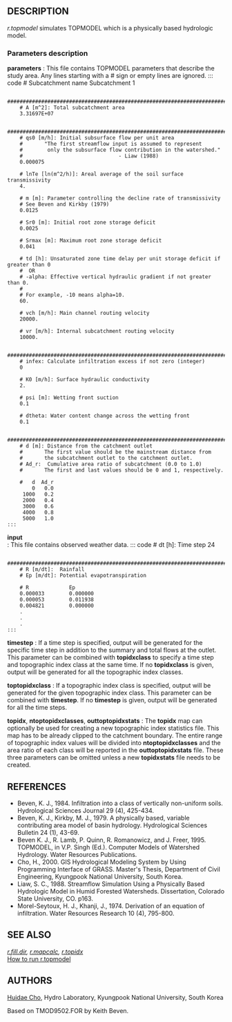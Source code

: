 ## DESCRIPTION

*r.topmodel* simulates TOPMODEL which is a physically based hydrologic
model.

### Parameters description

**parameters**
:   This file contains TOPMODEL parameters that describe the study area.
    Any lines starting with a \# sign or empty lines are ignored.
    ::: code
        # Subcatchment name
        Subcatchment 1

        ################################################################################
        # A [m^2]: Total subcatchment area
        3.31697E+07

        ################################################################################
        # qs0 [m/h]: Initial subsurface flow per unit area
        #       "The first streamflow input is assumed to represent
        #        only the subsurface flow contribution in the watershed."
        #                               - Liaw (1988)
        0.000075

        # lnTe [ln(m^2/h)]: Areal average of the soil surface transmissivity
        4.

        # m [m]: Parameter controlling the decline rate of transmissivity
        # See Beven and Kirkby (1979)
        0.0125

        # Sr0 [m]: Initial root zone storage deficit
        0.0025

        # Srmax [m]: Maximum root zone storage deficit
        0.041

        # td [h]: Unsaturated zone time delay per unit storage deficit if greater than 0
        #  OR
        # -alpha: Effective vertical hydraulic gradient if not greater than 0.
        #
        # For example, -10 means alpha=10.
        60.

        # vch [m/h]: Main channel routing velocity
        20000.

        # vr [m/h]: Internal subcatchment routing velocity
        10000.

        ################################################################################
        # infex: Calculate infiltration excess if not zero (integer)
        0

        # K0 [m/h]: Surface hydraulic conductivity
        2.

        # psi [m]: Wetting front suction
        0.1

        # dtheta: Water content change across the wetting front
        0.1

        ################################################################################
        # d [m]: Distance from the catchment outlet
        #       The first value should be the mainstream distance from
        #       the subcatchment outlet to the catchment outlet.
        # Ad_r:  Cumulative area ratio of subcatchment (0.0 to 1.0)
        #       The first and last values should be 0 and 1, respectively.

        #   d  Ad_r
            0   0.0
         1000   0.2
         2000   0.4
         3000   0.6
         4000   0.8
         5000   1.0
    :::

**input**\
:   This file contains observed weather data.
    ::: code
        # dt [h]: Time step
        24

        ################################################################################
        # R [m/dt]:  Rainfall
        # Ep [m/dt]: Potential evapotranspiration

        # R             Ep
        0.000033        0.000000
        0.000053        0.011938
        0.004821        0.000000
        .
        .
        .
    :::

**timestep**
:   If a time step is specified, output will be generated for the
    specific time step in addition to the summary and total flows at the
    outlet. This parameter can be combined with **topidxclass** to
    specify a time step and topographic index class at the same time. If
    no **topidxclass** is given, output will be generated for all the
    topographic index classes.

**toptopidxclass**
:   If a topographic index class is specified, output will be generated
    for the given topographic index class. This parameter can be
    combined with **timestep**. If no **timestep** is given, output will
    be generated for all the time steps.

**topidx**, **ntoptopidxclasses**, **outtoptopidxstats**
:   The **topidx** map can optionally be used for creating a new
    topographic index statistics file. This map has to be already
    clipped to the catchment boundary. The entire range of topographic
    index values will be divided into **ntoptopidxclasses** and the area
    ratio of each class will be reported in the **outtoptopidxstats**
    file. These three parameters can be omitted unless a new
    **topidxstats** file needs to be created.

## REFERENCES

-   Beven, K. J., 1984. Infiltration into a class of vertically
    non-uniform soils. Hydrological Sciences Journal 29 (4), 425-434.
-   Beven, K. J., Kirkby, M. J., 1979. A physically based, variable
    contributing area model of basin hydrology. Hydrological Sciences
    Bulletin 24 (1), 43-69.
-   Beven K. J., R. Lamb, P. Quinn, R. Romanowicz, and J. Freer, 1995.
    TOPMODEL, in V.P. Singh (Ed.). Computer Models of Watershed
    Hydrology. Water Resources Publications.
-   Cho, H., 2000. GIS Hydrological Modeling System by Using Programming
    Interface of GRASS. Master\'s Thesis, Department of Civil
    Engineering, Kyungpook National University, South Korea.
-   Liaw, S. C., 1988. Streamflow Simulation Using a Physically Based
    Hydrologic Model in Humid Forested Watersheds. Dissertation,
    Colorado State University, CO. p163.
-   Morel-Seytoux, H. J., Khanji, J., 1974. Derivation of an equation of
    infiltration. Water Resources Research 10 (4), 795-800.

## SEE ALSO

*[r.fill.dir](r.fill.dir.html), [r.mapcalc](r.mapcalc.html),
[r.topidx](r.topidx.html)*\
[How to run r.topmodel](http://idea.isnew.info/r.topmodel.html)

## AUTHORS

[Huidae Cho](mailto:grass4u@gmail%20com), Hydro Laboratory, Kyungpook
National University, South Korea

Based on TMOD9502.FOR by Keith Beven.
